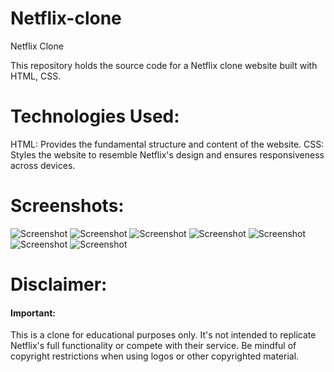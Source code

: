 # Netflix-clone
Netflix Clone

This repository holds the source code for a Netflix clone website built with HTML, CSS.

# Technologies Used:

HTML: Provides the fundamental structure and content of the website.
CSS: Styles the website to resemble Netflix's design and ensures responsiveness across devices.

# Screenshots:

![Screenshot](https://github.com/piyushkumar-prog/Netflix-clone/blob/main/screenshot_1.png)
![Screenshot](https://github.com/piyushkumar-prog/Netflix-clone/blob/main/screenshot_2.png)
![Screenshot](https://github.com/piyushkumar-prog/Netflix-clone/blob/main/screenshot_3.png)
![Screenshot](https://github.com/piyushkumar-prog/Netflix-clone/blob/main/screenshot_4.png)
![Screenshot](https://github.com/piyushkumar-prog/Netflix-clone/blob/main/screenshot_5.png)
![Screenshot](https://github.com/piyushkumar-prog/Netflix-clone/blob/main/screenshot_6.png)
![Screenshot](https://github.com/piyushkumar-prog/Netflix-clone/blob/main/screenshot_7.png)



# Disclaimer:

#### Important: 
This is a clone for educational purposes only. It's not intended to replicate Netflix's full functionality or compete with their service. Be mindful of copyright restrictions when using logos or other copyrighted material.
